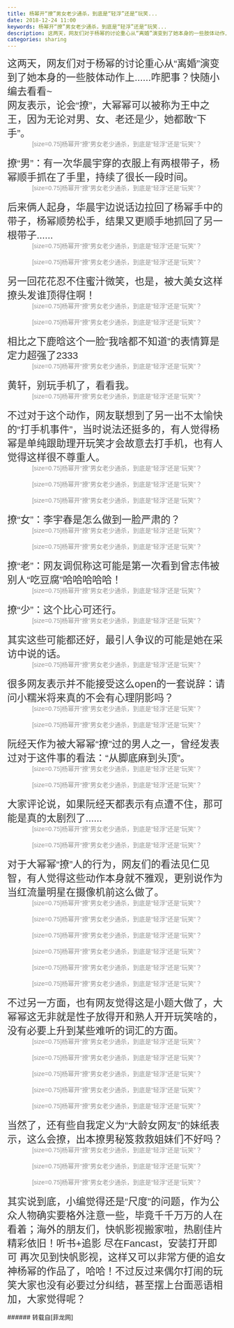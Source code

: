 ```yaml
---
title: 杨幂开“撩”男女老少通杀，到底是“轻浮”还是“玩笑...
date: 2018-12-24 11:00
keywords: 杨幂开“撩”男女老少通杀，到底是“轻浮”还是“玩笑...
description: 这两天，网友们对于杨幂的讨论重心从“离婚”演变到了她本身的一些肢体动作上......咋肥事？快随小编去看看~网友表示，论会“撩”，大幂幂可以被称为王中之王，因为无论对男、女、老还是少，她都敢“下手”。[size=0.75]杨幂开“撩”男女老少通杀，到底是“轻浮”还是“玩笑”？撩“男”：有一次华晨宇穿的衣服上有两根带子，杨幂顺手抓在了手里，持续了很长一段时间。[size=0.75]杨幂开“撩”男女老少通杀，到底是“轻浮”还是“玩笑”？后来俩人起身，华晨宇边说话边拉回了杨幂手中的带子，杨幂顺势松手，结果又更顺手地抓回了另一根带子......[size=0.75]杨幂开“撩”男女老少通杀，到底是“轻浮”还是“玩笑”？[size=0.75]杨幂开“撩”男女老少通杀，到底是“轻浮”还是“玩笑”？另一回花花忍不住蜜汁微笑，也是，被大美女这样撩头发谁顶得住啊！[size=0.75]杨幂开“撩”男女老少通杀，到底是“轻浮”还是“玩笑”？[size=0.75]杨幂开“撩”男女老少通杀，到底是“轻浮”还是“玩笑”？相比之下鹿晗这个一脸“我啥都不知道”的表情算是定力超强了2333[size=0.75]杨幂开“撩”男女老少通杀，到底是“轻浮”还是“玩笑”？黄轩，别玩手机了，看看我。[size=0.75]杨幂开“撩”男女老少通杀，到底是“轻浮”还是“玩笑”？不过对于这个动作，网友联想到了另一出不太愉快的“打手机事件”，当时说法还挺多的，有人觉得杨幂是单纯跟助理开玩笑才会故意去打手机，也有人觉得这样很不尊重人。[size=0.75]杨幂开“撩”男女老少通杀，到底是“轻浮”还是“玩笑”？[size=0.75]杨幂开“撩”男女老少通杀，到底是“轻浮”还是“玩笑”？[size=0.75]杨幂开“撩”男女老少通杀，到底是“轻浮”还是“玩笑”？撩“女”：李宇春是怎么做到一脸严肃的？[size=0.75]杨幂开“撩”男女老少通杀，到底是“轻浮”还是“玩笑”？[size=0.75]杨幂开“撩”男女老少通杀，到底是“轻浮”还是“玩笑”？撩“老”：网友调侃称这可能是第一次看到曾志伟被别人“吃豆腐”哈哈哈哈哈！[size=0.75]杨幂开“撩”男女老少通杀，到底是“轻浮”还是“玩笑”？撩“少”：这个比心可还行。[size=0.75]杨幂开“撩”男女老少通杀，到底是“轻浮”还是“玩笑”？其实这些可能都还好，最引人争议的可能是她在采访中说的话。[size=0.75]杨幂开“撩”男女老少通杀，到底是“轻浮”还是“玩笑”？很多网友表示并不能接受这么open的一套说辞：请问小糯米将来真的不会有心理阴影吗？[size=0.75]杨幂开“撩”男女老少通杀，到底是“轻浮”还是“玩笑”？[size=0.75]杨幂开“撩”男女老少通杀，到底是“轻浮”还是“玩笑”？阮经天作为被大幂幂“撩”过的男人之一，曾经发表过对于这件事的看法：“从脚底麻到头顶”。[size=0.75]杨幂开“撩”男女老少通杀，到底是“轻浮”还是“玩笑”？[size=0.75]杨幂开“撩”男女老少通杀，到底是“轻浮”还是“玩笑”？大家评论说，如果阮经天都表示有点遭不住，那可能是真的太剧烈了......[size=0.75]杨幂开“撩”男女老少通杀，到底是“轻浮”还是“玩笑”？[size=0.75]杨幂开“撩”男女老少通杀，到底是“轻浮”还是“玩笑”？对于大幂幂“撩”人的行为，网友们的看法见仁见智，有人觉得这些动作本身就不雅观，更别说作为当红流量明星在摄像机前这么做了。[size=0.75]杨幂开“撩”男女老少通杀，到底是“轻浮”还是“玩笑”？[size=0.75]杨幂开“撩”男女老少通杀，到底是“轻浮”还是“玩笑”？[size=0.75]杨幂开“撩”男女老少通杀，到底是“轻浮”还是“玩笑”？[size=0.75]杨幂开“撩”男女老少通杀，到底是“轻浮”还是“玩笑”？[size=0.75]杨幂开“撩”男女老少通杀，到底是“轻浮”还是“玩笑”？[size=0.75]杨幂开“撩”男女老少通杀，到底是“轻浮”还是“玩笑”？不过另一方面，也有网友觉得这是小题大做了，大幂幂这无非就是性子放得开和熟人开开玩笑啥的，没有必要上升到某些难听的词汇的方面。[size=0.75]杨幂开“撩”男女老少通杀，到底是“轻浮”还是“玩笑”？[size=0.75]杨幂开“撩”男女老少通杀，到底是“轻浮”还是“玩笑”？[size=0.75]杨幂开“撩”男女老少通杀，到底是“轻浮”还是“玩笑”？[size=0.75]杨幂开“撩”男女老少通杀，到底是“轻浮”还是“玩笑”？[size=0.75]杨幂开“撩”男女老少通杀，到底是“轻浮”还是“玩笑”？当然了，还有些自我定义为“大龄女网友”的妹纸表示，这么会撩，出本撩男秘笈救救姐妹们不好吗？[size=0.75]杨幂开“撩”男女老少通杀，到底是“轻浮”还是“玩笑”？[size=0.75]杨幂开“撩”男女老少通杀，到底是“轻浮”还是“玩笑”？[size=0.75]杨幂开“撩”男女老少通杀，到底是“轻浮”还是“玩笑”？其实说到底，小编觉得还是“尺度”的问题，作为公众人物确实要格外注意一些，毕竟千千万万的人在看着；海外的朋友们，快帆影视搬家啦，热剧佳片精彩依旧！听书+追影 尽在Fancast，安装打开即可 再次见到快帆影视，这样又可以非常方便的追女神杨幂的作品了，哈哈！不过反过来偶尔打闹的玩笑大家也没有必要过分纠结，甚至摆上台面恶语相加，大家觉得呢？
categories: sharing
---
```

<td class="t_f" id="postmessage_2543992">

<div align="left"><font style="color:rgb(51, 51, 51)"><font face="sans-serif"><font style="font-size:22.5px">这两天，网友们对于杨幂的讨论重心从“离婚”演变到了她本身的一些肢体动作上......咋肥事？快随小编去看看~</font></font></font></div><div align="left"><font style="color:rgb(51, 51, 51)"><font face="sans-serif"><font style="font-size:22.5px">网友表示，论会“撩”，大幂幂可以被称为王中之王，因为无论对男、女、老还是少，她都敢“下手”。</font></font></font></div><img alt="" border="0" class="zoom" data-cf-modified-a5f8588e9c517af0231ca699-="" file="https://r.sinaimg.cn/large/article/54ee4c99465e1862425c99e80262013f" id="aimg_D484Z" lazyloadthumb="1" onclick="" onmouseover="" src="https://r.sinaimg.cn/large/article/54ee4c99465e1862425c99e80262013f"/><div align="center"><font style="color:rgb(147, 147, 147)"><font face="sans-serif">[size=0.75]杨幂开“撩”男女老少通杀，到底是“轻浮”还是“玩笑”？</font></font></div><br/>
<div align="left"><font style="color:rgb(51, 51, 51)"><font face="sans-serif"><font style="font-size:22.5px">撩“男”：有一次华晨宇穿的衣服上有两根带子，杨幂顺手抓在了手里，持续了很长一段时间。</font></font></font></div><img alt="" border="0" class="zoom" data-cf-modified-a5f8588e9c517af0231ca699-="" file="https://r.sinaimg.cn/large/article/8dea2073e48e2676ef16eb4821bb8992" id="aimg_Pkk30" lazyloadthumb="1" onclick="" onmouseover="" src="https://r.sinaimg.cn/large/article/8dea2073e48e2676ef16eb4821bb8992"/><div align="center"><font style="color:rgb(147, 147, 147)"><font face="sans-serif">[size=0.75]杨幂开“撩”男女老少通杀，到底是“轻浮”还是“玩笑”？</font></font></div><br/>
<div align="left"><font style="color:rgb(51, 51, 51)"><font face="sans-serif"><font style="font-size:22.5px">后来俩人起身，华晨宇边说话边拉回了杨幂手中的带子，杨幂顺势松手，结果又更顺手地抓回了另一根带子......</font></font></font></div><img alt="" border="0" class="zoom" data-cf-modified-a5f8588e9c517af0231ca699-="" file="https://r.sinaimg.cn/large/article/b5d95227680fd06a25671c121f88f811" id="aimg_RFozN" lazyloadthumb="1" onclick="" onmouseover="" src="https://r.sinaimg.cn/large/article/b5d95227680fd06a25671c121f88f811"/><div align="center"><font style="color:rgb(147, 147, 147)"><font face="sans-serif">[size=0.75]杨幂开“撩”男女老少通杀，到底是“轻浮”还是“玩笑”？</font></font></div><br/>
<img alt="" border="0" class="zoom" data-cf-modified-a5f8588e9c517af0231ca699-="" file="https://r.sinaimg.cn/large/article/143febb668e6b0d44315245ba7b6b0d6" id="aimg_o6FBB" lazyloadthumb="1" onclick="" onmouseover="" src="https://r.sinaimg.cn/large/article/143febb668e6b0d44315245ba7b6b0d6"/><div align="center"><font style="color:rgb(147, 147, 147)"><font face="sans-serif">[size=0.75]杨幂开“撩”男女老少通杀，到底是“轻浮”还是“玩笑”？</font></font></div><br/>
<div align="left"><font style="color:rgb(51, 51, 51)"><font face="sans-serif"><font style="font-size:22.5px">另一回花花忍不住蜜汁微笑，也是，被大美女这样撩头发谁顶得住啊！</font></font></font></div><img alt="" border="0" class="zoom" data-cf-modified-a5f8588e9c517af0231ca699-="" file="https://r.sinaimg.cn/large/article/a1637612d039dece10912573fd3b7b32" id="aimg_f5mbd" lazyloadthumb="1" onclick="" onmouseover="" src="https://r.sinaimg.cn/large/article/a1637612d039dece10912573fd3b7b32"/><div align="center"><font style="color:rgb(147, 147, 147)"><font face="sans-serif">[size=0.75]杨幂开“撩”男女老少通杀，到底是“轻浮”还是“玩笑”？</font></font></div><br/>
<img alt="" border="0" class="zoom" data-cf-modified-a5f8588e9c517af0231ca699-="" file="https://r.sinaimg.cn/large/article/246960d2d11abd50c75bb07b3cc61a0b" id="aimg_T33cz" lazyloadthumb="1" onclick="" onmouseover="" src="https://r.sinaimg.cn/large/article/246960d2d11abd50c75bb07b3cc61a0b"/><div align="center"><font style="color:rgb(147, 147, 147)"><font face="sans-serif">[size=0.75]杨幂开“撩”男女老少通杀，到底是“轻浮”还是“玩笑”？</font></font></div><br/>
<div align="left"><font style="color:rgb(51, 51, 51)"><font face="sans-serif"><font style="font-size:22.5px">相比之下鹿晗这个一脸“我啥都不知道”的表情算是定力超强了2333</font></font></font></div><img alt="" border="0" class="zoom" data-cf-modified-a5f8588e9c517af0231ca699-="" file="https://r.sinaimg.cn/large/article/4a3a5919123d28c456e74cfa1ea2350f" id="aimg_o88Pn" lazyloadthumb="1" onclick="" onmouseover="" src="https://r.sinaimg.cn/large/article/4a3a5919123d28c456e74cfa1ea2350f"/><div align="center"><font style="color:rgb(147, 147, 147)"><font face="sans-serif">[size=0.75]杨幂开“撩”男女老少通杀，到底是“轻浮”还是“玩笑”？</font></font></div><br/>
<div align="left"><font style="color:rgb(51, 51, 51)"><font face="sans-serif"><font style="font-size:22.5px">黄轩，别玩手机了，看看我。</font></font></font></div><img alt="" border="0" class="zoom" data-cf-modified-a5f8588e9c517af0231ca699-="" file="https://r.sinaimg.cn/large/article/6b08ed289589af2e50641446380e75fc" id="aimg_YM55V" lazyloadthumb="1" onclick="" onmouseover="" src="https://r.sinaimg.cn/large/article/6b08ed289589af2e50641446380e75fc"/><div align="center"><font style="color:rgb(147, 147, 147)"><font face="sans-serif">[size=0.75]杨幂开“撩”男女老少通杀，到底是“轻浮”还是“玩笑”？</font></font></div><br/>
<div align="left"><font style="color:rgb(51, 51, 51)"><font face="sans-serif"><font style="font-size:22.5px">不过对于这个动作，网友联想到了另一出不太愉快的“打手机事件”，当时说法还挺多的，有人觉得杨幂是单纯跟助理开玩笑才会故意去打手机，也有人觉得这样很不尊重人。</font></font></font></div><img alt="" border="0" class="zoom" data-cf-modified-a5f8588e9c517af0231ca699-="" file="https://r.sinaimg.cn/large/article/da565c6be1ea4c507b0056a5a3fca7c0" id="aimg_IM2xZ" lazyloadthumb="1" onclick="" onmouseover="" src="https://r.sinaimg.cn/large/article/da565c6be1ea4c507b0056a5a3fca7c0"/><div align="center"><font style="color:rgb(147, 147, 147)"><font face="sans-serif">[size=0.75]杨幂开“撩”男女老少通杀，到底是“轻浮”还是“玩笑”？</font></font></div><br/>
<img alt="" border="0" class="zoom" data-cf-modified-a5f8588e9c517af0231ca699-="" file="https://r.sinaimg.cn/large/article/ad91562025101528339c67e98d7cd31c" id="aimg_m1n4X" lazyloadthumb="1" onclick="" onmouseover="" src="https://r.sinaimg.cn/large/article/ad91562025101528339c67e98d7cd31c"/><div align="center"><font style="color:rgb(147, 147, 147)"><font face="sans-serif">[size=0.75]杨幂开“撩”男女老少通杀，到底是“轻浮”还是“玩笑”？</font></font></div><br/>
<img alt="" border="0" class="zoom" data-cf-modified-a5f8588e9c517af0231ca699-="" file="https://r.sinaimg.cn/large/article/51f69e67d374b5b20d9e48ae3d31ea1c" id="aimg_GNY7Y" lazyloadthumb="1" onclick="" onmouseover="" src="https://r.sinaimg.cn/large/article/51f69e67d374b5b20d9e48ae3d31ea1c"/><div align="center"><font style="color:rgb(147, 147, 147)"><font face="sans-serif">[size=0.75]杨幂开“撩”男女老少通杀，到底是“轻浮”还是“玩笑”？</font></font></div><br/>
<div align="left"><font style="color:rgb(51, 51, 51)"><font face="sans-serif"><font style="font-size:22.5px">撩“女”：李宇春是怎么做到一脸严肃的？</font></font></font></div><img alt="" border="0" class="zoom" data-cf-modified-a5f8588e9c517af0231ca699-="" file="https://r.sinaimg.cn/large/article/299e95173b3049b184580d340cdc4734" id="aimg_Lu74Z" lazyloadthumb="1" onclick="" onmouseover="" src="https://r.sinaimg.cn/large/article/299e95173b3049b184580d340cdc4734"/><div align="center"><font style="color:rgb(147, 147, 147)"><font face="sans-serif">[size=0.75]杨幂开“撩”男女老少通杀，到底是“轻浮”还是“玩笑”？</font></font></div><br/>
<img alt="" border="0" class="zoom" data-cf-modified-a5f8588e9c517af0231ca699-="" file="https://r.sinaimg.cn/large/article/17914fbbbc74179e4ac99b51ab92a4fd" id="aimg_h6xKM" lazyloadthumb="1" onclick="" onmouseover="" src="https://r.sinaimg.cn/large/article/17914fbbbc74179e4ac99b51ab92a4fd"/><div align="center"><font style="color:rgb(147, 147, 147)"><font face="sans-serif">[size=0.75]杨幂开“撩”男女老少通杀，到底是“轻浮”还是“玩笑”？</font></font></div><br/>
<div align="left"><font style="color:rgb(51, 51, 51)"><font face="sans-serif"><font style="font-size:22.5px">撩“老”：网友调侃称这可能是第一次看到曾志伟被别人“吃豆腐”哈哈哈哈哈！</font></font></font></div><img alt="" border="0" class="zoom" data-cf-modified-a5f8588e9c517af0231ca699-="" file="https://r.sinaimg.cn/large/article/c84fbc3935f053978b2d7f28ff9ece83" id="aimg_zcpwi" lazyloadthumb="1" onclick="" onmouseover="" src="https://r.sinaimg.cn/large/article/c84fbc3935f053978b2d7f28ff9ece83"/><div align="center"><font style="color:rgb(147, 147, 147)"><font face="sans-serif">[size=0.75]杨幂开“撩”男女老少通杀，到底是“轻浮”还是“玩笑”？</font></font></div><br/>
<div align="left"><font style="color:rgb(51, 51, 51)"><font face="sans-serif"><font style="font-size:22.5px">撩“少”：这个比心可还行。</font></font></font></div><img alt="" border="0" class="zoom" data-cf-modified-a5f8588e9c517af0231ca699-="" file="https://r.sinaimg.cn/large/article/46d977b49c33821e5931dca3dd6568bd" id="aimg_tp1pv" lazyloadthumb="1" onclick="" onmouseover="" src="https://r.sinaimg.cn/large/article/46d977b49c33821e5931dca3dd6568bd"/><div align="center"><font style="color:rgb(147, 147, 147)"><font face="sans-serif">[size=0.75]杨幂开“撩”男女老少通杀，到底是“轻浮”还是“玩笑”？</font></font></div><br/>
<div align="left"><font style="color:rgb(51, 51, 51)"><font face="sans-serif"><font style="font-size:22.5px">其实这些可能都还好，最引人争议的可能是她在采访中说的话。</font></font></font></div><img alt="" border="0" class="zoom" data-cf-modified-a5f8588e9c517af0231ca699-="" file="https://r.sinaimg.cn/large/article/d0ee5b50a39f630e4bcf96fc5a12152c" id="aimg_sIWqt" lazyloadthumb="1" onclick="" onmouseover="" src="https://r.sinaimg.cn/large/article/d0ee5b50a39f630e4bcf96fc5a12152c"/><div align="center"><font style="color:rgb(147, 147, 147)"><font face="sans-serif">[size=0.75]杨幂开“撩”男女老少通杀，到底是“轻浮”还是“玩笑”？</font></font></div><br/>
<div align="left"><font style="color:rgb(51, 51, 51)"><font face="sans-serif"><font style="font-size:22.5px">很多网友表示并不能接受这么open的一套说辞：请问小糯米将来真的不会有心理阴影吗？</font></font></font></div><img alt="" border="0" class="zoom" data-cf-modified-a5f8588e9c517af0231ca699-="" file="https://r.sinaimg.cn/large/article/335d70cdb92c20e58046c7bebc2dd066" id="aimg_VxexN" lazyloadthumb="1" onclick="" onmouseover="" src="https://r.sinaimg.cn/large/article/335d70cdb92c20e58046c7bebc2dd066"/><div align="center"><font style="color:rgb(147, 147, 147)"><font face="sans-serif">[size=0.75]杨幂开“撩”男女老少通杀，到底是“轻浮”还是“玩笑”？</font></font></div><br/>
<img alt="" border="0" class="zoom" data-cf-modified-a5f8588e9c517af0231ca699-="" file="https://r.sinaimg.cn/large/article/25e3a55e5a8c00dd040632d7a901b562" id="aimg_YJkFM" lazyloadthumb="1" onclick="" onmouseover="" src="https://r.sinaimg.cn/large/article/25e3a55e5a8c00dd040632d7a901b562"/><div align="center"><font style="color:rgb(147, 147, 147)"><font face="sans-serif">[size=0.75]杨幂开“撩”男女老少通杀，到底是“轻浮”还是“玩笑”？</font></font></div><br/>
<div align="left"><font style="color:rgb(51, 51, 51)"><font face="sans-serif"><font style="font-size:22.5px">阮经天作为被大幂幂“撩”过的男人之一，曾经发表过对于这件事的看法：“从脚底麻到头顶”。</font></font></font></div><img alt="" border="0" class="zoom" data-cf-modified-a5f8588e9c517af0231ca699-="" file="https://r.sinaimg.cn/large/article/73a521fc3d4a60bcec185ee2557252c2" id="aimg_O7zpW" lazyloadthumb="1" onclick="" onmouseover="" src="https://r.sinaimg.cn/large/article/73a521fc3d4a60bcec185ee2557252c2"/><div align="center"><font style="color:rgb(147, 147, 147)"><font face="sans-serif">[size=0.75]杨幂开“撩”男女老少通杀，到底是“轻浮”还是“玩笑”？</font></font></div><br/>
<img alt="" border="0" class="zoom" data-cf-modified-a5f8588e9c517af0231ca699-="" file="https://r.sinaimg.cn/large/article/7298d408eff835563cb50c6dfb357ad1" id="aimg_eims6" lazyloadthumb="1" onclick="" onmouseover="" src="https://r.sinaimg.cn/large/article/7298d408eff835563cb50c6dfb357ad1"/><div align="center"><font style="color:rgb(147, 147, 147)"><font face="sans-serif">[size=0.75]杨幂开“撩”男女老少通杀，到底是“轻浮”还是“玩笑”？</font></font></div><br/>
<div align="left"><font style="color:rgb(51, 51, 51)"><font face="sans-serif"><font style="font-size:22.5px">大家评论说，如果阮经天都表示有点遭不住，那可能是真的太剧烈了......</font></font></font></div><img alt="" border="0" class="zoom" data-cf-modified-a5f8588e9c517af0231ca699-="" file="https://r.sinaimg.cn/large/article/b3a2888e4134f7e96d2592bd8fed9178" id="aimg_my39l" lazyloadthumb="1" onclick="" onmouseover="" src="https://r.sinaimg.cn/large/article/b3a2888e4134f7e96d2592bd8fed9178"/><div align="center"><font style="color:rgb(147, 147, 147)"><font face="sans-serif">[size=0.75]杨幂开“撩”男女老少通杀，到底是“轻浮”还是“玩笑”？</font></font></div><br/>
<img alt="" border="0" class="zoom" data-cf-modified-a5f8588e9c517af0231ca699-="" file="https://r.sinaimg.cn/large/article/0173cb69c1f03af08c428bdd8493fcfe" id="aimg_Z2YYq" lazyloadthumb="1" onclick="" onmouseover="" src="https://r.sinaimg.cn/large/article/0173cb69c1f03af08c428bdd8493fcfe"/><div align="center"><font style="color:rgb(147, 147, 147)"><font face="sans-serif">[size=0.75]杨幂开“撩”男女老少通杀，到底是“轻浮”还是“玩笑”？</font></font></div><br/>
<div align="left"><font style="color:rgb(51, 51, 51)"><font face="sans-serif"><font style="font-size:22.5px">对于大幂幂“撩”人的行为，网友们的看法见仁见智，有人觉得这些动作本身就不雅观，更别说作为当红流量明星在摄像机前这么做了。</font></font></font></div><img alt="" border="0" class="zoom" data-cf-modified-a5f8588e9c517af0231ca699-="" file="https://r.sinaimg.cn/large/article/8801f541c24d4839ddfbfe231a745cbf" id="aimg_qLtl3" lazyloadthumb="1" onclick="" onmouseover="" src="https://r.sinaimg.cn/large/article/8801f541c24d4839ddfbfe231a745cbf"/><div align="center"><font style="color:rgb(147, 147, 147)"><font face="sans-serif">[size=0.75]杨幂开“撩”男女老少通杀，到底是“轻浮”还是“玩笑”？</font></font></div><br/>
<img alt="" border="0" class="zoom" data-cf-modified-a5f8588e9c517af0231ca699-="" file="https://r.sinaimg.cn/large/article/30224e78b1c54907b33e291b81f88bf6" id="aimg_j7f3X" lazyloadthumb="1" onclick="" onmouseover="" src="https://r.sinaimg.cn/large/article/30224e78b1c54907b33e291b81f88bf6"/><div align="center"><font style="color:rgb(147, 147, 147)"><font face="sans-serif">[size=0.75]杨幂开“撩”男女老少通杀，到底是“轻浮”还是“玩笑”？</font></font></div><br/>
<img alt="" border="0" class="zoom" data-cf-modified-a5f8588e9c517af0231ca699-="" file="https://r.sinaimg.cn/large/article/f9b1deb9466080116f960cb2f2b91ace" id="aimg_al17U" lazyloadthumb="1" onclick="" onmouseover="" src="https://r.sinaimg.cn/large/article/f9b1deb9466080116f960cb2f2b91ace"/><div align="center"><font style="color:rgb(147, 147, 147)"><font face="sans-serif">[size=0.75]杨幂开“撩”男女老少通杀，到底是“轻浮”还是“玩笑”？</font></font></div><br/>
<img alt="" border="0" class="zoom" data-cf-modified-a5f8588e9c517af0231ca699-="" file="https://r.sinaimg.cn/large/article/11704e30673eaa41ab46decedde88f5e" id="aimg_QUkt2" lazyloadthumb="1" onclick="" onmouseover="" src="https://r.sinaimg.cn/large/article/11704e30673eaa41ab46decedde88f5e"/><div align="center"><font style="color:rgb(147, 147, 147)"><font face="sans-serif">[size=0.75]杨幂开“撩”男女老少通杀，到底是“轻浮”还是“玩笑”？</font></font></div><br/>
<img alt="" border="0" class="zoom" data-cf-modified-a5f8588e9c517af0231ca699-="" file="https://r.sinaimg.cn/large/article/c897adec9c83154b0ab4e1cc1a8351c6" id="aimg_Gfp5z" lazyloadthumb="1" onclick="" onmouseover="" src="https://r.sinaimg.cn/large/article/c897adec9c83154b0ab4e1cc1a8351c6"/><div align="center"><font style="color:rgb(147, 147, 147)"><font face="sans-serif">[size=0.75]杨幂开“撩”男女老少通杀，到底是“轻浮”还是“玩笑”？</font></font></div><br/>
<img alt="" border="0" class="zoom" data-cf-modified-a5f8588e9c517af0231ca699-="" file="https://r.sinaimg.cn/large/article/98de53c73f92355e406e8f59fc91e18e" id="aimg_l1gEH" lazyloadthumb="1" onclick="" onmouseover="" src="https://r.sinaimg.cn/large/article/98de53c73f92355e406e8f59fc91e18e"/><div align="center"><font style="color:rgb(147, 147, 147)"><font face="sans-serif">[size=0.75]杨幂开“撩”男女老少通杀，到底是“轻浮”还是“玩笑”？</font></font></div><br/>
<div align="left"><font style="color:rgb(51, 51, 51)"><font face="sans-serif"><font style="font-size:22.5px">不过另一方面，也有网友觉得这是小题大做了，大幂幂这无非就是性子放得开和熟人开开玩笑啥的，没有必要上升到某些难听的词汇的方面。</font></font></font></div><img alt="" border="0" class="zoom" data-cf-modified-a5f8588e9c517af0231ca699-="" file="https://r.sinaimg.cn/large/article/8ef4918cdd3b07810ecb771f01349268" id="aimg_W1972" lazyloadthumb="1" onclick="" onmouseover="" src="https://r.sinaimg.cn/large/article/8ef4918cdd3b07810ecb771f01349268"/><div align="center"><font style="color:rgb(147, 147, 147)"><font face="sans-serif">[size=0.75]杨幂开“撩”男女老少通杀，到底是“轻浮”还是“玩笑”？</font></font></div><br/>
<img alt="" border="0" class="zoom" data-cf-modified-a5f8588e9c517af0231ca699-="" file="https://r.sinaimg.cn/large/article/73379bc0ba75d9d0243d905c034b3529" id="aimg_ndt2m" lazyloadthumb="1" onclick="" onmouseover="" src="https://r.sinaimg.cn/large/article/73379bc0ba75d9d0243d905c034b3529"/><div align="center"><font style="color:rgb(147, 147, 147)"><font face="sans-serif">[size=0.75]杨幂开“撩”男女老少通杀，到底是“轻浮”还是“玩笑”？</font></font></div><br/>
<img alt="" border="0" class="zoom" data-cf-modified-a5f8588e9c517af0231ca699-="" file="https://r.sinaimg.cn/large/article/657bf4fabd5d1129be146e905ccefc73" id="aimg_A2G12" lazyloadthumb="1" onclick="" onmouseover="" src="https://r.sinaimg.cn/large/article/657bf4fabd5d1129be146e905ccefc73"/><div align="center"><font style="color:rgb(147, 147, 147)"><font face="sans-serif">[size=0.75]杨幂开“撩”男女老少通杀，到底是“轻浮”还是“玩笑”？</font></font></div><br/>
<img alt="" border="0" class="zoom" data-cf-modified-a5f8588e9c517af0231ca699-="" file="https://r.sinaimg.cn/large/article/081ad5a260c18515fe258d52fe542fbb" id="aimg_mNa6f" lazyloadthumb="1" onclick="" onmouseover="" src="https://r.sinaimg.cn/large/article/081ad5a260c18515fe258d52fe542fbb"/><div align="center"><font style="color:rgb(147, 147, 147)"><font face="sans-serif">[size=0.75]杨幂开“撩”男女老少通杀，到底是“轻浮”还是“玩笑”？</font></font></div><br/>
<img alt="" border="0" class="zoom" data-cf-modified-a5f8588e9c517af0231ca699-="" file="https://r.sinaimg.cn/large/article/b79debde9ec5679fafecdfb5389b0724" id="aimg_MY699" lazyloadthumb="1" onclick="" onmouseover="" src="https://r.sinaimg.cn/large/article/b79debde9ec5679fafecdfb5389b0724"/><div align="center"><font style="color:rgb(147, 147, 147)"><font face="sans-serif">[size=0.75]杨幂开“撩”男女老少通杀，到底是“轻浮”还是“玩笑”？</font></font></div><br/>
<div align="left"><font style="color:rgb(51, 51, 51)"><font face="sans-serif"><font style="font-size:22.5px">当然了，还有些自我定义为“大龄女网友”的妹纸表示，这么会撩，出本撩男秘笈救救姐妹们不好吗？</font></font></font></div><img alt="" border="0" class="zoom" data-cf-modified-a5f8588e9c517af0231ca699-="" file="https://r.sinaimg.cn/large/article/306ffadb463f341c6565a752fce217f8" id="aimg_I9Njs" lazyloadthumb="1" onclick="" onmouseover="" src="https://r.sinaimg.cn/large/article/306ffadb463f341c6565a752fce217f8"/><div align="center"><font style="color:rgb(147, 147, 147)"><font face="sans-serif">[size=0.75]杨幂开“撩”男女老少通杀，到底是“轻浮”还是“玩笑”？</font></font></div><br/>
<img alt="" border="0" class="zoom" data-cf-modified-a5f8588e9c517af0231ca699-="" file="https://r.sinaimg.cn/large/article/2e2cd47bd460cde930645c9c728145c0" id="aimg_x6bIE" lazyloadthumb="1" onclick="" onmouseover="" src="https://r.sinaimg.cn/large/article/2e2cd47bd460cde930645c9c728145c0"/><div align="center"><font style="color:rgb(147, 147, 147)"><font face="sans-serif">[size=0.75]杨幂开“撩”男女老少通杀，到底是“轻浮”还是“玩笑”？</font></font></div><br/>
<img alt="" border="0" class="zoom" data-cf-modified-a5f8588e9c517af0231ca699-="" file="https://r.sinaimg.cn/large/article/4e917db61f0e349e3f9b359eaedd83d5" id="aimg_V6HcN" lazyloadthumb="1" onclick="" onmouseover="" src="https://r.sinaimg.cn/large/article/4e917db61f0e349e3f9b359eaedd83d5"/><div align="center"><font style="color:rgb(147, 147, 147)"><font face="sans-serif">[size=0.75]杨幂开“撩”男女老少通杀，到底是“轻浮”还是“玩笑”？</font></font></div><br/>
<div align="left"><font style="color:rgb(51, 51, 51)"><font face="sans-serif"><font style="font-size:22.5px">其实说到底，小编觉得还是“尺度”的问题，作为公众人物确实要格外注意一些，毕竟千千万万的人在看着；海外的朋友们，快帆影视搬家啦，热剧佳片精彩依旧！听书+追影 尽在Fancast，安装打开即可 再次见到快帆影视，这样又可以非常方便的追女神杨幂的作品了，哈哈！不过反过来偶尔打闹的玩笑大家也没有必要过分纠结，甚至摆上台面恶语相加，大家觉得呢？</font></font></font></div><br/>
</td>
###### 转载自[菲龙网]